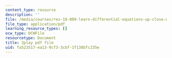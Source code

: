 ```yaml
---
content_type: resource
description: ''
file: /media/courses/res-18-009-learn-differential-equations-up-close-with-gilbert-strang-and-cleve-moler-fall-2015/fa523517ea139cf33cbf1f138bfc235e_ScZMBOB_qYQ.pdf
file_type: application/pdf
learning_resource_types: []
ocw_type: OCWFile
resourcetype: Document
title: 3play pdf file
uid: fa523517-ea13-9cf3-3cbf-1f138bfc235e
---
```

